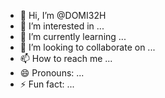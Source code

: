- 👋 Hi, I’m @DOMI32H
- 👀 I’m interested in ...
- 🌱 I’m currently learning ...
- 💞️ I’m looking to collaborate on ...
- 📫 How to reach me ...
- 😄 Pronouns: ...
- ⚡ Fun fact: ...

<!---
DOMI32H/DOMI32H is a ✨ special ✨ repository because its `README.md` (this file) appears on your GitHub profile.
You can click the Preview link to take a look at your changes.
--->
